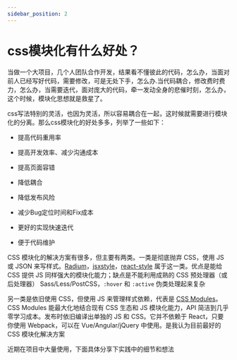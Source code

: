 ```yaml
---
sidebar_position: 2
---
```


# css模块化有什么好处？

当做一个大项目，几个人团队合作开发，结果看不懂彼此的代码，怎么办，当面对前人已经写好代码，需要修改，可是无处下手，怎么办.当代码耦合，修改费时费力，怎么办，当需要迭代，面对庞大的代码，牵一发动全身的悲催时刻，怎么办，这个时候，模块化思想就是救星了。

css写法特别的灵活，也因为灵活，所以容易耦合在一起，这时候就需要进行模块化的分离。那么css模块化的好处多多，列举了一些如下：

- 提高代码重用率

- 提高开发效率、减少沟通成本
- 提高页面容错
- 降低耦合
- 降低发布风险
- 减少Bug定位时间和Fix成本
- 更好的实现快速迭代
- 便于代码维护

CSS 模块化的解决方案有很多，但主要有两类。一类是彻底抛弃 CSS，使用 JS 或 JSON 来写样式。[Radium](https://github.com/FormidableLabs/radium)，[jsxstyle](https://github.com/petehunt/jsxstyle)，[react-style](https://github.com/js-next/react-style) 属于这一类。优点是能给 CSS 提供 JS 同样强大的模块化能力；缺点是不能利用成熟的 CSS 预处理器（或后处理器） Sass/Less/PostCSS，`:hover` 和 `:active` 伪类处理起来复杂

另一类是依旧使用 CSS，但使用 JS 来管理样式依赖，代表是 [CSS Modules](https://github.com/css-modules/css-modules)。CSS Modules 能最大化地结合现有 CSS 生态和 JS 模块化能力，API 简洁到几乎零学习成本。发布时依旧编译出单独的 JS 和 CSS。它并不依赖于 React，只要你使用 Webpack，可以在 Vue/Angular/jQuery 中使用。是我认为目前最好的 CSS 模块化解决方案

近期在项目中大量使用，下面具体分享下实践中的细节和想法

